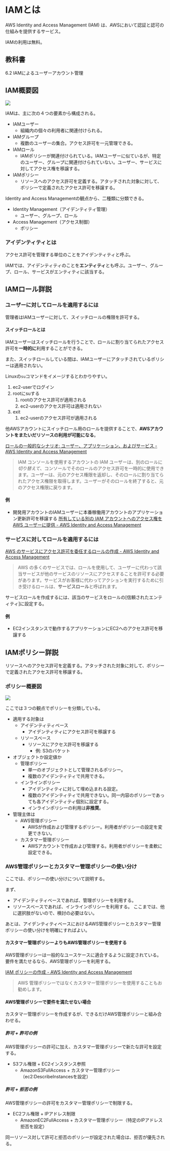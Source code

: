 # IAMとは

AWS Identity and Access Management (IAM) は、AWSにおいて認証と認可の仕組みを提供するサービス。

IAMの利用は無料。

## 教科書

6.2 IAMによるユーザーアカウント管理

## IAM概要図

![](diagrams/iam_relation.png)

IAMは、主に次の４つの要素から構成される。
- IAMユーザー
    - 組織内の個々の利用者に関連付けられる。
- IAMグループ
    - 複数のユーザーの集合。アクセス許可を一元管理できる。
- IAMロール
    - IAMポリシーが関連付けられている。IAMユーザーに似ているが、特定のユーザー、グループに関連付けられていない。ユーザー、サービスに対してアクセス権を移譲する。
- IAMポリシー
    - リソースへのアクセス許可を定義する。アタッチされた対象に対して、ポリシーで定義されたアクセス許可を移譲する。

Identity and Access Managementの観点から、二種類に分類できる。
- Identity Management（アイデンティティ管理）
    - ユーザー、グループ、ロール
- Access Management（アクセス制御）
    - ポリシー

### アイデンティティとは

アクセス許可を管理する単位のことをアイデンティティと呼ぶ。

IAMでは、アイデンティティのことを**エンティティ**とも呼ぶ。ユーザー、グループ、ロール、サービスがエンティティに該当する。

## IAMロール詳説

### ユーザーに対してロールを適用するには

管理者はIAMユーザーに対して、スイッチロールの権限を許可する。

#### スイッチロールとは

IAMユーザーはスイッチロールを行うことで、ロールに割り当てられたアクセス許可を**一時的に**利用することができる。

また、スイッチロールしている間は、IAMユーザーにアタッチされているポリシーは適用されない。

Linuxの`su`コマンドをイメージするとわかりやすい。

1. ec2-userでログイン
2. rootにsuする
    1. rootのアクセス許可が適用される
    2. ec2-userのアクセス許可は適用されない
3. exit
    1. ec2-userのアクセス許可が適用される

他AWSアカウントにスイッチロール用のロールを提供することで、**AWSアカウントをまたいだリソースの利用が可能になる**。

[ロールの一般的なシナリオ: ユーザー、アプリケーション、およびサービス - AWS Identity and Access Management](https://docs.aws.amazon.com/ja_jp/IAM/latest/UserGuide/id_roles_common-scenarios.html)

> IAM コンソールを使用するアカウントの IAM ユーザーは、別のロールに*切り替えて*、コンソールでそのロールのアクセス許可を一時的に使用できます。ユーザーは、元のアクセス権限を返却し、そのロールに割り当てられたアクセス権限を取得します。ユーザーがそのロールを終了すると、元のアクセス権限に戻ります。

#### 例

- 開発用アカウントのIAMユーザーに本番稼働用アカウントのアプリケーション更新許可を移譲する
    [所有している別の IAM アカウントへのアクセス権を AWS ユーザーに提供 - AWS Identity and Access Management](https://docs.aws.amazon.com/ja_jp/IAM/latest/UserGuide/id_roles_common-scenarios_aws-accounts.html)

### サービスに対してロールを適用するには

[AWS のサービスにアクセス許可を委任するロールの作成 - AWS Identity and Access Management](https://docs.aws.amazon.com/ja_jp/IAM/latest/UserGuide/id_roles_create_for-service.html?icmpid=docs_iam_console) 

> AWS の多くのサービスでは、ロールを使用して、ユーザーに代わって該当サービスが他のサービスのリソースにアクセスすることを許可する必要があります。サービスがお客様に代わってアクションを実行するために引き受けるロールは、**サービスロール**と呼ばれます。

サービスロールを作成するには、該当のサービスをロールの[信頼されたエンティティ]に設定する。

#### 例

- EC2インスタンスで動作するアプリケーションにEC2へのアクセス許可を移譲する

## IAMポリシー詳説

リソースへのアクセス許可を定義する。アタッチされた対象に対して、ポリシーで定義されたアクセス許可を移譲する。

### ポリシー概要図

![](diagrams/iam_policy.png)

ここでは３つの観点でポリシーを分類している。

- 適用する対象は
	- アイデンティティベース
       - アイデンティティにアクセス許可を移譲する
    - リソースベース
        - リソースにアクセス許可を移譲する
            - 例: S3のバケット
- オブジェクトか設定値か
    - 管理ポリシー
        - 単一のオブジェクトとして管理されるポリシー。
        - 複数のアイデンティティで共用できる。
    - インラインポリシー
        - アイデンティティに対して埋め込まれる設定。
        - 複数のアイデンティティで共用できない。同一内容のポリシーであっても各アイデンティティ個別に設定する。
        - インラインポリシーの利用は**非推奨**。
- 管理主体は
    - AWS管理ポリシー
        - AWSが作成および管理するポリシー。利用者がポリシーの設定を変更できない。
    - カスタマー管理ポリシー
        - AWSアカウントで作成および管理する。利用者がポリシーを柔軟に設定できる。

### AWS管理ポリシーとカスタマー管理ポリシーの使い分け

ここでは、ポリシーの使い分けについて説明する。

まず、
- アイデンティティベースであれば、管理ポリシーを利用する。
- リソースべースであれば、インラインポリシーを利用する。
ここまでは、他に選択肢がないので、検討の必要はない。

あとは、アイデンティティベースにおけるAWS管理ポリシーとカスタマー管理ポリシーの使い分けを明確にすればよい。

#### カスタマー管理ポリシーよりもAWS管理ポリシーを使用する

AWS管理ポリシーは一般的なユースケースに適合するように設定されている。要件を満たせるなら、AWS管理ポリシーを利用する。

[IAM ポリシーの作成 - AWS Identity and Access Management](https://docs.aws.amazon.com/ja_jp/IAM/latest/UserGuide/access_policies_create.html)

> AWS 管理ポリシーではなくカスタマー管理ポリシーを使用することもお勧めします。

#### AWS管理ポリシーで要件を満たせない場合

カスタマー管理ポリシーを作成するが、できるだけAWS管理ポリシーと組み合わせる。

##### 許可 + 許可の例

AWS管理ポリシーの許可に加え、カスタマー管理ポリシーで新たな許可を設定する。

- S3フル権限 + EC2インスタンス参照
    - AmazonS3FullAccess + カスタマー管理ポリシー（ec2:DescribeInstancesを設定）

##### 許可 + 拒否の例

AWS管理ポリシーの許可をカスタマー管理ポリシーで制限する。

- EC2フル権限 + IPアドレス制限
    - AmazonEC2FullAccess + カスタマー管理ポリシー（特定のIPアドレス拒否を設定）
    

同一リソース対して許可と拒否のポリシーが設定された場合は、拒否が優先される。
